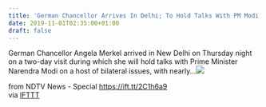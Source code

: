 ```yaml
---
title: 'German Chancellor Arrives In Delhi; To Hold Talks With PM Modi Today'
date: 2019-11-01T02:35:00+01:00
draft: false
---
```


German Chancellor Angela Merkel arrived in New Delhi on Thursday night on a two-day visit during which she will hold talks with Prime Minister Narendra Modi on a host of bilateral issues, with nearly...![](http://feeds.feedburner.com/~r/NDTV-LatestNews/~4/kKUcPrVdYVY)  
  
from NDTV News - Special https://ift.tt/2C1h6a9  
via [IFTTT](https://ifttt.com/?ref=da&site=blogger)